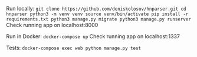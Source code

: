 Run locally:
`
git clone https://github.com/deniskolosov/hnparser.git
cd hnparser
python3 -m venv venv
source venv/bin/activate
pip install -r requirements.txt
python3 manage.py migrate
python3 manage.py runserver
`
Check running app on localhost:8000

Run in Docker:
`docker-compose up`
Check running app on localhost:1337

Tests:
`docker-compose exec web python manage.py test`

